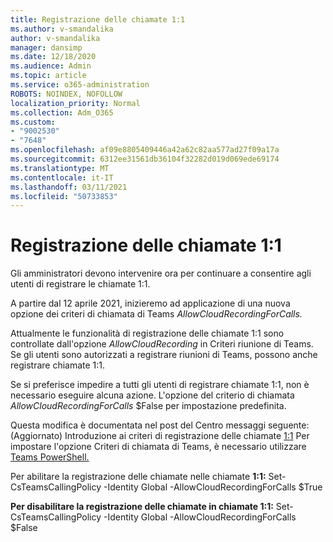 ```yaml
---
title: Registrazione delle chiamate 1:1
ms.author: v-smandalika
author: v-smandalika
manager: dansimp
ms.date: 12/18/2020
ms.audience: Admin
ms.topic: article
ms.service: o365-administration
ROBOTS: NOINDEX, NOFOLLOW
localization_priority: Normal
ms.collection: Adm_O365
ms.custom:
- "9002530"
- "7648"
ms.openlocfilehash: af09e8805409446a42a62c82aa577ad27f09a17a
ms.sourcegitcommit: 6312ee31561db36104f32282d019d069ede69174
ms.translationtype: MT
ms.contentlocale: it-IT
ms.lasthandoff: 03/11/2021
ms.locfileid: "50733853"
---
```

# <a name="11-call-recording"></a>Registrazione delle chiamate 1:1

Gli amministratori devono intervenire ora per continuare a consentire agli utenti di registrare le chiamate 1:1.
 
A partire dal 12 aprile 2021, inizieremo ad applicazione di una nuova opzione dei criteri di chiamata di Teams *AllowCloudRecordingForCalls.* 

Attualmente le funzionalità di registrazione delle chiamate 1:1 sono controllate dall'opzione *AllowCloudRecording* in Criteri riunione di Teams. Se gli utenti sono autorizzati a registrare riunioni di Teams, possono anche registrare chiamate 1:1.

Se si preferisce impedire a tutti gli utenti di registrare chiamate 1:1, non è necessario eseguire alcuna azione. L'opzione del criterio di chiamata *AllowCloudRecordingForCalls* $False per impostazione predefinita.

Questa modifica è documentata nel post del Centro messaggi seguente: (Aggiornato) Introduzione ai criteri di registrazione delle chiamate [1:1](https://portal.microsoft.com/Adminportal/Home?ref=MessageCenter/:/messages/MC238796) Per impostare l'opzione Criteri di chiamata di Teams, è necessario utilizzare [Teams PowerShell.](https://docs.microsoft.com/microsoftteams/teams-powershell-install)

Per abilitare la registrazione delle chiamate nelle chiamate **1:1:** Set-CsTeamsCallingPolicy -Identity Global -AllowCloudRecordingForCalls $True

**Per disabilitare la registrazione delle chiamate in chiamate 1:1:** Set-CsTeamsCallingPolicy -Identity Global -AllowCloudRecordingForCalls $False

